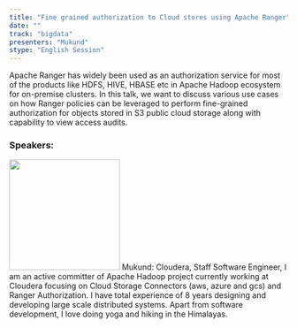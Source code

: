 ```yaml
---
title: "Fine grained authorization to Cloud stores using Apache Ranger"
date: "" 
track: "bigdata"
presenters: "Mukund"
stype: "English Session"
---
```

Apache Ranger has widely been used as an authorization service for most of the products like HDFS, HIVE, HBASE etc in Apache Hadoop ecosystem for on-premise clusters. In this talk, we want to discuss various use cases on how Ranger policies can be leveraged to perform fine-grained authorization for objects stored in S3 public cloud storage along with capability to view access audits.
 ### Speakers: 
 <img src="images/speaker/1169.png" width="200" />
 Mukund: Cloudera, Staff Software Engineer, I am an active committer of Apache Hadoop project currently working at Cloudera focusing on Cloud Storage Connectors (aws, azure and gcs) and Ranger Authorization. 
I have total experience of 8 years designing and developing large scale distributed systems. Apart from software development, I love doing yoga and hiking in the Himalayas.
 